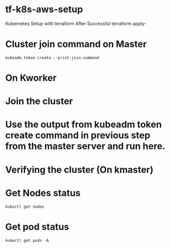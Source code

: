 # tf-k8s-aws-setup
Kubernetes Setup with terraform 
After Successful terraform apply-

# Cluster join command on Master
```
kubeadm token create --print-join-command
```
# On Kworker
# Join the cluster
# Use the output from kubeadm token create command in previous step from the master server and run here.

# Verifying the cluster (On kmaster)
# Get Nodes status
```
kubectl get nodes
```
# Get pod status
```
kubectl get pods -A
```
